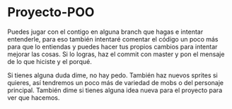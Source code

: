 # Proyecto-POO
Puedes jugar con el contigo en alguna branch que hagas e intentar entenderle, para eso también intentaré comentar el código un poco más para que lo entiendas y puedes hacer tus propios cambios para intentar mejorar las cosas. Si lo logras, haz el commit  con master y pon el mensaje de lo que hiciste y el porqué.

Si tienes alguna duda dime, no hay pedo. También haz nuevos sprites si quieres, así tendremos un poco más de variedad de mobs o del personaje principal. También dime si tienes alguna idea nueva para el proyecto para ver que hacemos.
